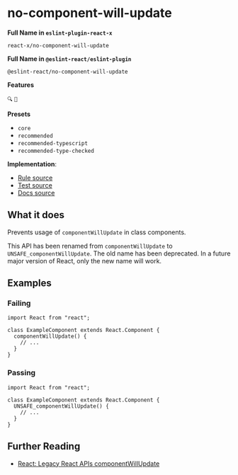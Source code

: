 # no-component-will-update

**Full Name in `eslint-plugin-react-x`**

```plain copy
react-x/no-component-will-update
```

**Full Name in `@eslint-react/eslint-plugin`**

```plain copy
@eslint-react/no-component-will-update
```

**Features**

`🔍` `🔄`

**Presets**

- `core`
- `recommended`
- `recommended-typescript`
- `recommended-type-checked`

**Implementation**:

- [Rule source](https://github.com/Rel1cx/eslint-react/tree/main/packages/plugins/eslint-plugin-react-x/src/rules/no-component-will-update.ts)
- [Test source](https://github.com/Rel1cx/eslint-react/tree/main/packages/plugins/eslint-plugin-react-x/src/rules/no-component-will-update.spec.ts)
- [Docs source](https://github.com/Rel1cx/eslint-react/tree/main/website/pages/docs/rules/no-component-will-update.md)

## What it does

Prevents usage of `componentWillUpdate` in class components.

This API has been renamed from `componentWillUpdate` to `UNSAFE_componentWillUpdate`. The old name has been deprecated. In a future major version of React, only the new name will work.

## Examples

### Failing

```tsx
import React from "react";

class ExampleComponent extends React.Component {
  componentWillUpdate() {
    // ...
  }
}
```

### Passing

```tsx
import React from "react";

class ExampleComponent extends React.Component {
  UNSAFE_componentWillUpdate() {
    // ...
  }
}
```

## Further Reading

- [React: Legacy React APIs componentWillUpdate](https://react.dev/reference/react/Component#componentwillupdate)
